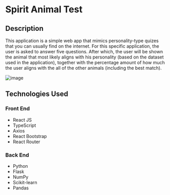 # Spirit Animal Test

## Description

This application is a simple web app that mimics personality-type quizes that you can usually find on the internet. For this specific application, the user is asked to answer five questions. After which, the user will be shown the animal that most likely aligns with his personality (based on the dataset used in the application), together with the percentage amount of how much the user aligns with the all of the other animals (including the best match).

![image](https://github.com/user-attachments/assets/328f2f97-0adf-4feb-84a4-782bcf3cbd9c)

## Technologies Used

### Front End

- React JS
- TypeScript
- Axios
- React Bootstrap
- React Router

### Back End
- Python
- Flask
- NumPy
- Scikit-learn
- Pandas
